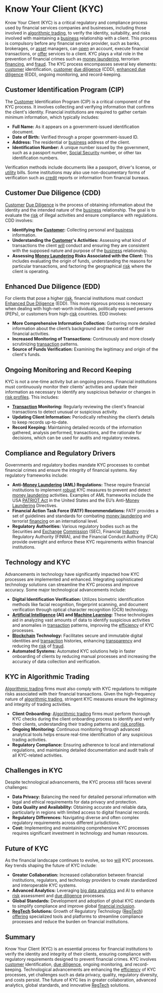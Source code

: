 # Know Your Client (KYC)

Know Your Client (KYC) is a critical regulatory and compliance process used by financial services companies and businesses, including those involved in [algorithmic trading](../a/accountability.md), to verify the identity, suitability, and risks involved with maintaining a [business](../b/business.md) relationship with a client. This process is compulsory before any financial service provider, such as banks, brokerages, or [asset](../a/asset.md) managers, can [open](../o/open.md) an account, execute financial transactions, or [offer](../o/offer.md) services to a client. KYC plays a vital role in the prevention of financial crimes such as [money laundering](../m/money_laundering.md), terrorism [financing](../f/financing.md), and [fraud](../f/fraud.md). The KYC process encompasses several key elements: [customer](../c/customer.md) identification, [customer](../c/customer.md) [due diligence](../d/due_diligence.md) (CDD), [enhanced due diligence](../e/enhanced_due_diligence.md) (EDD), ongoing monitoring, and record-keeping.

## Customer Identification Program (CIP)

The [Customer](../c/customer.md) Identification Program (CIP) is a critical component of the KYC process. It involves collecting and verifying information that confirms the client's identity. Financial institutions are required to gather certain minimum information, which typically includes:

- **Full Name:** As it appears on a government-issued identification document.
- **Date of Birth:** Verified through a proper government-issued ID.
- **Address:** The residential or [business](../b/business.md) address of the client.
- **Identification Number:** A unique number issued by the government, such as a passport number, [Social Security](../s/social_security.md) number, or other tax identification numbers.

Verification methods include documents like a passport, driver's license, or [utility](../u/utility.md) bills. Some institutions may also use non-documentary forms of verification such as [credit](../c/credit.md) reports or information from financial bureaus.

## Customer Due Diligence (CDD)

[Customer](../c/customer.md) [Due Diligence](../d/due_diligence.md) is the process of obtaining information about the identity and the intended nature of the [business](../b/business.md) relationship. The goal is to evaluate the [risk](../r/risk.md) of illegal activities and ensure compliance with regulations. CDD involves:

- **Identifying the [Customer](../c/customer.md):** Collecting personal and [business](../b/business.md) information.
- **Understanding the [Customer](../c/customer.md)'s Activities:** Assessing what kind of transactions the client [will](../w/will.md) conduct and ensuring they are consistent with the supposed nature and purpose of the [business](../b/business.md) relationship.
- **Assessing [Money Laundering](../m/money_laundering.md) Risks Associated with the Client:** This includes evaluating the origin of funds, understanding the reasons for particular transactions, and factoring the geographical [risk](../r/risk.md) where the client is operating.

## Enhanced Due Diligence (EDD)

For clients that pose a higher [risk](../r/risk.md), financial institutions must conduct [Enhanced Due Diligence](../e/enhanced_due_diligence.md) (EDD). This more rigorous process is necessary when dealing with high-net-worth individuals, politically exposed persons (PEPs), or customers from high-[risk](../r/risk.md) countries. EDD involves:

- **More Comprehensive Information Collection:** Gathering more detailed information about the client’s background and the context of their financial activities.
- **Increased Monitoring of Transactions:** Continuously and more closely scrutinizing [transaction](../t/transaction.md) patterns.
- **Source of Funds Verification:** Examining the legitimacy and origin of the client's funds.

## Ongoing Monitoring and Record Keeping

KYC is not a one-time activity but an ongoing process. Financial institutions must continuously monitor their clients' activities and update their information as necessary to identify any suspicious behavior or changes in [risk profiles](../r/risk_profiles.md). This includes:

- **[Transaction](../t/transaction.md) Monitoring:** Regularly reviewing the client's financial transactions to detect unusual or suspicious activity.
- **Updating Client Information:** Periodically refreshing the client’s details to keep records up-to-date.
- **Record Keeping:** Maintaining detailed records of the information gathered, analysis performed, transactions, and the rationale for decisions, which can be used for audits and regulatory reviews.

## Compliance and Regulatory Drivers

Governments and regulatory bodies mandate KYC processes to combat financial crimes and ensure the integrity of financial systems. Key regulatory frameworks include:

- **Anti-[Money Laundering](../m/money_laundering.md) (AML) Regulations:** These require financial institutions to implement [robust](../r/robust.md) KYC measures to prevent and detect [money laundering](../m/money_laundering.md) activities. Examples of AML frameworks include the USA [PATRIOT Act](../p/patriot_act.md) in the United States and the EU’s Anti-[Money Laundering](../m/money_laundering.md) Directives.
- **Financial Action Task Force (FATF) Recommendations:** FATF provides a set of guidelines and standards for combating [money laundering](../m/money_laundering.md) and terrorist [financing](../f/financing.md) on an international level.
- **Regulatory Authorities:** Various regulatory bodies such as the Securities and [Exchange](../e/exchange.md) [Commission](../c/commission.md) (SEC), Financial [Industry](../i/industry.md) Regulatory Authority (FINRA), and the Financial Conduct Authority (FCA) provide oversight and enforce these KYC requirements within financial institutions.

## Technology and KYC

Advancements in technology have significantly impacted how KYC processes are implemented and enhanced. Integrating sophisticated technology solutions can streamline the KYC process and improve accuracy. Some major technological advancements include:

- **Digital Identification Verification:** Utilizes biometric identification methods like facial recognition, fingerprint scanning, and document verification through optical character recognition (OCR) technology.
- **[Artificial Intelligence](../a/artificial_intelligence_in_trading.md) (AI) and [Machine Learning](../m/machine_learning.md):** These technologies aid in analyzing vast amounts of data to identify suspicious activities and anomalies in [transaction](../t/transaction.md) patterns, improving the [efficiency](../e/efficiency.md) of KYC processes.
- **[Blockchain](../b/blockchain_in_trading.md) Technology:** Facilitates secure and immutable digital identities and [transaction](../t/transaction.md) histories, enhancing [transparency](../t/transparency.md) and reducing the [risk](../r/risk.md) of [fraud](../f/fraud.md).
- **Automated Systems:** Automated KYC solutions help in faster onboarding of clients by reducing manual processes and increasing the accuracy of data collection and verification.

## KYC in Algorithmic Trading

[Algorithmic trading](../a/accountability.md) firms must also comply with KYC regulations to mitigate risks associated with their financial transactions. Given the high-frequency nature of [algorithmic trading](../a/accountability.md), stringent KYC measures ensure the legitimacy and integrity of trading activities.

- **Client Onboarding:** [Algorithmic trading](../a/accountability.md) firms must perform thorough KYC checks during the client onboarding process to identify and verify their clients, understanding their trading patterns and [risk profiles](../r/risk_profiles.md).
- **Ongoing Monitoring:** Continuous monitoring through advanced analytical tools helps ensure real-time identification of any suspicious trading activities.
- **Regulatory Compliance:** Ensuring adherence to local and international regulations, and maintaining detailed documentation and audit trails of all KYC-related activities.

## Challenges in KYC

Despite technological advancements, the KYC process still faces several challenges:

- **Data Privacy:** Balancing the need for detailed personal information with legal and ethical requirements for data privacy and protection.
- **Data Quality and Availability:** Obtaining accurate and reliable data, particularly in regions with limited access to digital financial records.
- **Regulatory Differences:** Navigating diverse and often complex regulatory requirements across different jurisdictions.
- **Cost:** Implementing and maintaining comprehensive KYC processes requires significant investment in technology and human resources.

## Future of KYC

As the financial landscape continues to evolve, so too [will](../w/will.md) KYC processes. Key trends shaping the future of KYC include:

- **Greater Collaboration:** Increased collaboration between financial institutions, regulators, and technology providers to create standardized and interoperable KYC systems.
- **Advanced Analytics:** Leveraging [big data analytics](../b/big_data_analytics_in_trading.md) and AI to enhance [risk](../r/risk.md) assessment and [due diligence](../d/due_diligence.md) processes.
- **Global Standards:** Development and adoption of global KYC standards to simplify compliance and improve global [financial inclusion](../f/financial_inclusion.md).
- **[RegTech](../r/regtech.md) Solutions:** Growth of Regulatory Technology ([RegTech](../r/regtech.md)) [offering](../o/offering.md) specialized tools and platforms to streamline compliance processes and reduce the burden on financial institutions.

## Summary

Know Your Client (KYC) is an essential process for financial institutions to verify the identity and integrity of their clients, ensuring compliance with regulatory requirements designed to prevent financial crimes. KYC involves [customer](../c/customer.md) identification, [due diligence](../d/due_diligence.md), ongoing monitoring, and record-keeping. Technological advancements are enhancing the [efficiency](../e/efficiency.md) of KYC processes, yet challenges such as data privacy, quality, regulatory diversity, and costs persist. The future of KYC lies in greater collaboration, advanced analytics, global standards, and innovative [RegTech](../r/regtech.md) solutions.
